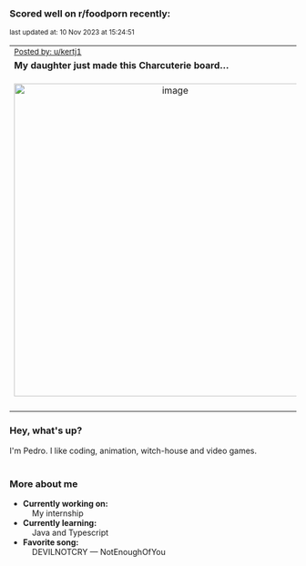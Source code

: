### Scored well on r/foodporn recently:

<p align="left"><sub>last updated at: 10 Nov 2023 at 15:24:51</sub></p>

|   |
| --- |
| <sub>[Posted by: u/kertj1][source]</sub> |
| **My daughter just made this Charcuterie board…** | 
|<p align="center"> <img alt="image" src="https://i.redd.it/rfnwao3loezb1.jpg" width="550" /> </p>|
|   |

### Hey, what's up?

I'm Pedro. I like coding, animation, witch-house and video games.<br><br>

### More about me
- **Currently working on:**  
&nbsp;&nbsp;&nbsp;&nbsp;My internship
- **Currently learning:**  
&nbsp;&nbsp;&nbsp;&nbsp;Java and Typescript
- **Favorite song:**  
&nbsp;&nbsp;&nbsp;&nbsp;DEVILNOTCRY — NotEnoughOfYou<br><br>

  



  
  
  
[linkedin]: https://linkedin.com/in/pedro-h-r-gomes-8a487b14a/
[gmail]: mailto:pilique11@gmail.com
[source]: https://reddit.com/r/FoodPorn/comments/17rq46g/my_daughter_just_made_this_charcuterie_board/
[redditAPI]: https://www.reddit.com/dev/api/